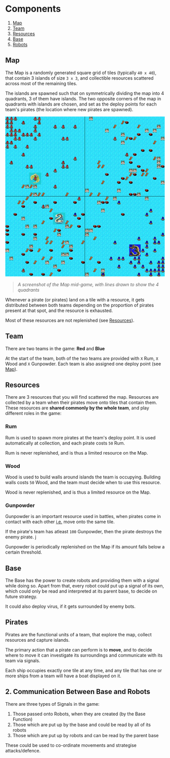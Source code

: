 # Components
1. [Map](#map)
2. [Team](#team)
3. [Resources](#resources)
4. [Base](#base)
5. [Robots](#robots)


## Map

The Map is a randomly generated square grid of tiles (typically `40 x 40`), that contain 3 islands of size `3 x 3`, and collectible resources scattered across most of the remaining tiles.

The islands are spawned such that on symmetrically dividing the map into 4 quadrants, 3 of them have islands. The two opposite corners of the map in quadrants with islands are chosen, and set as the deploy points for each team's pirates (the location where new pirates are spawned). 

![A screenshot of the Map mid-game](./media/screenshot.jpg)
> _A screenshot of the Map mid-game, with lines drawn to show the 4 quadrants_

Whenever a pirate (or pirates) land on a tile with a resource, it gets distributed between both teams depending on the proportion of pirates present at that spot, and the resource is exhausted.

Most of these resources are not replenished (see [Resources](#resources)).

## Team

There are two teams in the game: **Red** and **Blue**

At the start of the team, both of the two teams are provided with `X` Rum, `X` Wood and `X` Gunpowder. Each team is also assigned one deploy point (see [Map](#map)).



## Resources

There are 3 resources that you will find scattered the map. Resources are collected by a team when their pirates move onto tiles that contain them. These resources are **shared commonly by the whole team**, and play different roles in the game:

### Rum
Rum is used to spawn more pirates at the team's deploy point. It is used automatically at collection, and each pirate costs `50` Rum. 

Rum is never replenished, and is thus a limited resource on the Map.

### Wood
Wood is used to build walls around islands the team is occupying. Building walls costs `50` Wood, and the team must decide when to use this resource. 

Wood is never replenished, and is thus a limited resource on the Map.

### Gunpowder
Gunpowder is an important resource used in battles, when pirates come in contact with each other <u>i.e.</u> move onto the same tile.

If the pirate's team has atleast `100` Gunpowder, then the pirate destroys the enemy pirate. j

Gunpowder is periodically replenished on the Map if its amount falls below a certain threshold.

## Base

The Base has the power to create robots and providing them with a signal while doing so. Apart from that, every robot could put up a signal of its own, which could only be read and interpreted at its parent base, to decide on future strategy.

It could also deploy virus, if it gets surrounded by enemy bots.

## Pirates

Pirates are the functional units of a team, that explore the map, collect resources and capture islands.

The primary action that a pirate can perform is to **move**, and to decide where to move it can investigate its surroundings and communicate with its team via signals.

Each ship occupies exactly one tile at any time, and any tile that has one or more ships from a team will have a boat displayed on it.

## 2. Communication Between Base and Robots

There are three types of Signals in the game:

1. Those passed onto Robots, when they are created (by the Base Function)
2. Those which are put up by the base and could be read by all of its robots
3. Those which are put up by robots and can be read by the parent base

These could be used to co-ordinate movements and strategise attacks/defence.